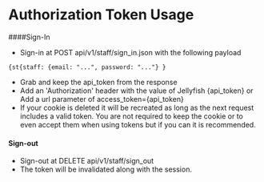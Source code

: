 Authorization Token Usage
============

####Sign-In

* Sign-in at POST api/v1/staff/sign_in.json with the following payload
````
{st{staff: {email: "...", password: "..."} }
````
* Grab and keep the api_token from the response
* Add an 'Authorization' header with the value of Jellyfish {api_token} or Add a url parameter of access_token={api_token}
* If your cookie is deleted it will be recreated as long as the next request includes a valid token. You are not required to keep the cookie or to even accept them when using tokens but if you can it is recommended.

#### Sign-out

* Sign-out at DELETE api/v1/staff/sign_out
* The token will be invalidated along with the session.
